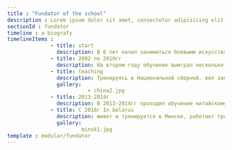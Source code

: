 ```yaml
---
title : "Fundator of the school"
description : Lorem ipsum dolor sit amet, consectetur adipisicing elit, sed do eiusmod tempor incididunt ut labore et dolore magna aliqua. Ut enim ad minim veniam, quis nostrud exercitation ullamco laboris nisi ut aliquip ex ea commodo consequat. Duis aute irure dolor in reprehenderit in voluptate velit esse cillum dolore eu fugiat nulla pariatur. Excepteur sint occaecat cupidatat non proident, sunt in culpa qui officia deserunt mollit anim id est laborum.
sectionId : fundator
timeline : a biografy
timelineItems :
              - title: start
                description: В 6 лет начал заниматься боевыми искусствами. Сперва практиковался в борьбе, карате и дзюдо.    В 12 лет начал заниматься ушу в Кубинской Школе Ушу, которая находится в Гаванском Китайском квартале. Там начал постигать ушу как спорт и как часть китайской культуры.
              - title: 2002 по 2010гг
                description: На втором году обучения выиграл несколько соревнований, участвовал в мероприятиях, организованных Школой, в последствии был выбран в Национальную сборную команду по ушу, в которой тренировался с 2002 по 2010гг. В этот период я получил все необходимые знания о процессе прохождения международных соревнований по ушу, практиковался в спортивном и традиционном направлении данного боевого искусства.       Освоил несколько стилей Цюаньшу (искусство боя без оружия), короткое и длинное оружие, двойное оружие, гибкое оружие, 对练. Также в это время активно занимался терапевтическим направлением в ушу -тайцзицюань и цигун. Кубинскую школу ушу часто посещают знаменитые мастера ушу из Китая и Международной федерации ушу.
              - title: teaching
                description: Тренируясь в Национальной сборной, вел занятия для детей по ушу и для взрослых по тайцзицюань и цигун.
                gallery:
                          - china2.jpg
              - title: 2013-2014г
                description: В 2013-2014гг проходил обучение китайскому языку и культуре в г. Циньхуандао, пр. Хэбэй, Китай. Входил в сборную команду по ушу Яньшаньского университета как член команды и тренер. Принимал участие в международных соревнованиях по ушу в г. Гуанчжоу (ноябрь 2013), в соревнованиях среди китайских спортсменов в г. Баодин. В соревнованиях в июне 2014 г. в г. Циньхуандао занял 1 место в категориях Наньцюань, Наньгунь и Тайцзи с веером.
              - title: С 2016г In belarus
                description: живет и тренируется в Минске, работает тренером ушу. Его ученики участвуют в различных соревнованиях, мероприятиях, показательных выступлениях, добиваются хороших результатов.
                gallery:
                        minsk1.jpg
template : modular/fundator
---
```

